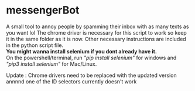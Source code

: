 # messengerBot
A small tool to annoy people by spamming their inbox with as many texts as you want lol
The chrome driver is necessary for this script to work so keep it in the same folder as it is now.
Other necessary instructions are included in the python script file.
<br>
<strong>You might wanna install selenium if you dont already have it.</strong>
<br>
On the powershell/terminal, run <i>"pip install selenium"</i> for windows and <i>"pip3 install selenium"</i> for Mac/Linux.


Update : Chrome drivers need to be replaced with the updated version annnnd one of the ID selectors currently doesn't work
